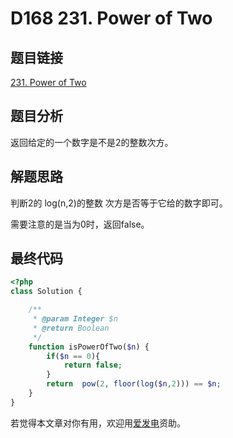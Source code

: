 # D168 231. Power of Two

## 题目链接

[231. Power of Two](https://leetcode.com/problems/power-of-two/)

## 题目分析

返回给定的一个数字是不是2的整数次方。

## 解题思路

判断2的 log\(n,2\)的整数 次方是否等于它给的数字即可。

需要注意的是当为0时，返回false。

## 最终代码

```php
<?php
class Solution {

    /**
     * @param Integer $n
     * @return Boolean
     */
    function isPowerOfTwo($n) {
        if($n == 0){
            return false;
        }
        return  pow(2, floor(log($n,2))) == $n;
    }
}
```

若觉得本文章对你有用，欢迎用[爱发电](https://afdian.net/@skys215)资助。

